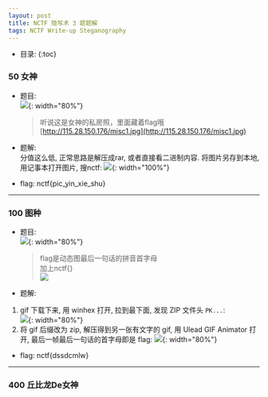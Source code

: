 ```yaml
---
layout: post
title: NCTF 隐写术 3 题题解
tags: NCTF Write-up Steganography
---
```


* 目录: 
{:toc}

### 50 女神 
* 题目:  
![](http://r.photo.store.qq.com/psb?/V11aPCg53lyBwf/UhLwVOZFh*rleRbZcYOeg00p9yK9gXlhOceSvc6Xe08!/r/dAkBAAAAAAAA){: width="80%"}  
	
	> 听说这是女神的私房照，里面藏着flag哦  
	> [http://115.28.150.176/misc1.jpg](http://115.28.150.176/misc1.jpg)  

* 题解:  
分值这么低, 正常思路是解压成rar, 或者直接看二进制内容. 将图片另存到本地, 用记事本打开图片, 搜nctf: 
![](http://r.photo.store.qq.com/psb?/V11aPCg53lyBwf/eL3UfGlFbcT60bvzKPgxLKCO0WztgKo8xvYkc91pTns!/r/dHABAAAAAAAA){: width="100%"}

* flag: nctf{pic_yin_xie_shu}
<hr>

### 100 图种 
* 题目:  
![](http://r.photo.store.qq.com/psb?/V11aPCg53lyBwf/mYQuGheyAxU3tpkvg8pksi7.ltnKHMTvFjCkq0qtofM!/r/dNwAAAAAAAAA){: width="80%"}  
	
	> flag是动态图最后一句话的拼音首字母  
	> 加上nctf{}  
	> ![](http://ctf.nuptsast.com/static/uploads/1cf33bb62640e61a1a5e3892cb348b04/555.gif)  

* 题解:  
1. gif 下载下来, 用 winhex 打开, 拉到最下面, 发现 ZIP 文件头 `PK...`:  
![](http://r.photo.store.qq.com/psb?/V11aPCg53lyBwf/rj1YXvgC.ipLscBQ1BYhXMBBcbbKY5nGLybRbilKXXA!/r/dI8AAAAAAAAA){: width="80%"}  
2. 将 gif 后缀改为 zip, 解压得到另一张有文字的 gif, 用 Ulead GIF Animator 打开, 最后一帧最后一句话的首字母即是 flag:
![](http://r.photo.store.qq.com/psb?/V11aPCg53lyBwf/ZfprmyiGnS.V8v1thae8b8D7YbBDr5PJE79LP9j2hdU!/r/dNwAAAAAAAAA){: width="80%"} 

* flag: nctf{dssdcmlw}
<hr>

### 400 丘比龙De女神 